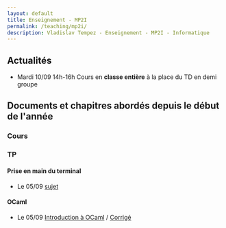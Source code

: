 ```yaml
---
layout: default
title: Enseignement - MP2I
permalink: /teaching/mp2i/
description: Vladislav Tempez - Enseignement - MP2I - Informatique 
---
```

## Actualités
- Mardi 10/09 14h-16h Cours en **classe entière** à la place du TD en demi groupe
<!-- - Mercredi 11/09 14h-15h TD Groupe 1 -->
<!-- - Mercredi 11/09 15h-16h TD Groupe 2 -->

## Documents et chapitres abordés depuis le début de l'année

### Cours

### TP

#### Prise en main du terminal
- Le 05/09 [sujet](https://nc-lycees.netocentre.fr/s/WXQyBHjADspJ8Xk)

#### OCaml
- Le 05/09 [Introduction à OCaml](https://nc-lycees.netocentre.fr/s/nNn6dFokSw6ifDJ) /  [Corrigé](https://nc-lycees.netocentre.fr/s/ZydDWQrRXtDpomt)
